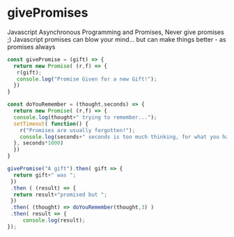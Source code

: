 # givePromises
Javascript Asynchronous Programming and Promises, Never give promises ;)
Javascript promises can blow your mind... but can make things better - as promises always

```javascript
const givePromise = (gift) => {
  return new Promise( (r,f) => {
   r(gift);
   console.log("Promise Given for a new Gift!");
  })
}

const doYouRemember = (thought,seconds) => {
  return new Promise( (r,f) => {
  console.log(thought+" trying to remember...");
  setTimeout( function() {
    r("Promises are usually forgotten!"); 
	console.log(seconds+" seconds is too much thinking, for what you have promised and you cannot rethink.");
  }, seconds*1000) 
  })
} 

givePromise("A gift").then( gift => {
  return gift+" was ";
 })
 .then ( (result) => {
  return result+"promised but ";
 })
 .then( (thought) => doYouRemember(thought,3) )
 .then( result => {
	 console.log(result);
});
```

